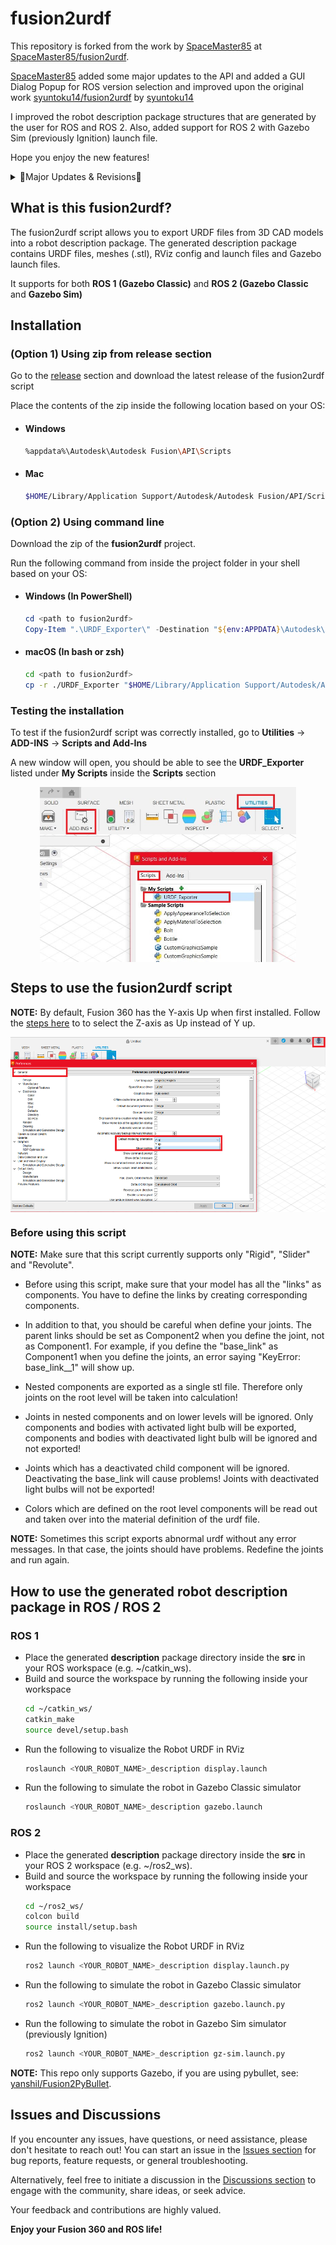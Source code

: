 # fusion2urdf
This repository is forked from the work by [SpaceMaster85](https://github.com/SpaceMaster85) at [SpaceMaster85/fusion2urdf](https://github.com/SpaceMaster85/fusion2urdf). 

[SpaceMaster85](https://github.com/SpaceMaster85) added some major updates to the API and added a GUI Dialog Popup for ROS version selection and improved upon the original work [syuntoku14/fusion2urdf](https://github.com/syuntoku14/fusion2urdf) by [syuntoku14](https://github.com/syuntoku14/fusion2urdf)

I improved the robot description package structures that are generated by the user for ROS and ROS 2. Also, added support for ROS 2 with Gazebo Sim (previously Ignition) launch file.

Hope you enjoy the new features!

<details>
  <summary> 🎯Major Updates & Revisions🎯 </summary>

&emsp;-> <b>2024/03/21: Version 1.3</b><br>
&emsp;&emsp;&emsp;↳ Added support for ROS 2 Gazebo Sim (previously Ignition) Launch File<br>
&emsp;&emsp;&emsp;↳ Updated the template packages<br>
&emsp;&emsp;&emsp;↳ All launch files are well commented for better understanding<br>

&emsp;-> <b>2021/10/13: Version 1.2</b><br>
&emsp;&emsp;&emsp;↳ Made the color and material detection more robust<br>
&emsp;&emsp;&emsp;↳ Added ROS 2 launchfile generator<br>
&emsp;&emsp;&emsp;↳ Dialog Popup to choose between ROS 1 and ROS 2<br>

&emsp;-> <b>2021/03/09: version 1.1</b><br>
&emsp;&emsp;&emsp;↳ Fix FusionAPI Change<br>

&emsp;-> <b>2021/01/23: Version 1.0</b><br>
&emsp;&emsp;&emsp;↳ This version can handle now nested components<br>
&emsp;&emsp;&emsp;↳ The bodies and components which should be exported can be choosen via the light bulbs in Fusion 360<br>
&emsp;&emsp;&emsp;↳ Joints with disabled light bulb will be ignored and not exported to the urdf file<br>
&emsp;&emsp;&emsp;↳ Hopefully final bugfix of the joint coordinates calculation<br>
&emsp;&emsp;&emsp;↳ Reading out the color of the component and set it in the material file<br>
&emsp;&emsp;&emsp;↳ All changes are done in a temporary file, so no backup of your design file is necessary (but it is still a good idea)
   This means that also linked components can be used<br>
&emsp;&emsp;&emsp;↳ Added two example Fusion 360 files, which can be found in the _Example_ folder<br>

&emsp;-> <b>2021/01/09: Fix xyz calculation. </b><br>
&emsp;&emsp;&emsp;↳ If you see that your components move arround the map center in rviz try this update<br> 
&emsp;&emsp;&emsp;↳ More Infos see: [difference-of-geometryororiginone-and-geometryororiginonetwo](https://forums.autodesk.com/t5/fusion-360-api-and-scripts/difference-of-geometryororiginone-and-geometryororiginonetwo/m-p/9837767)<br>

&emsp;-> <b>2020/11/10: README fix</b><br>
&emsp;&emsp;&emsp;↳ MacOS Installation command fixed in README<br>
&emsp;&emsp;&emsp;↳ Date format unified in README to yyyy/dd/mm<br>
&emsp;&emsp;&emsp;↳ Shifted Installation Upwards for better User Experience and easier to find<br>
  
&emsp;-> <b>2020/01/04: Multiple updates:</b><br>
&emsp;&emsp;&emsp;↳ no longer a need to run a bash script to convert stls<br>
&emsp;&emsp;&emsp;↳ some cleanup around joint and transmission generation<br>
&emsp;&emsp;&emsp;↳ defines a sample material tag instead of defining a material in each link<br>
&emsp;&emsp;&emsp;↳ fusion2urdf now generates a self-contained ROS {robot_name}_description package<br>
&emsp;&emsp;&emsp;↳ now launched by roslaunch {robot_name}_description display.launch<br>
&emsp;&emsp;&emsp;↳ changed fusion2urdf output from urdf to xacro for more flexibility<br>
&emsp;&emsp;&emsp;↳ separate out material, transmissions, gazebo elements to separate files<br>

&emsp;-> <b>2018/20/10: Fixed functions to generate launch files</b><br>

&emsp;-> <b>2018/25/09: Supports joint types "Rigid", "Slider" & Supports the joints' limit(for "Revolute" and "Slider"). </b><br>

&emsp;-> <b>2018/19/09: Fixed the bugs about the center of the mass and the inertia.</b><br>

</details>

## What is this fusion2urdf?

The fusion2urdf script allows you to export URDF files from 3D CAD models into a robot description package. The generated description package contains URDF files, meshes (.stl), RViz config and launch files and Gazebo launch files. 

It supports for both **ROS 1 (Gazebo Classic)** and **ROS 2 (Gazebo Classic** and **Gazebo Sim)**

## Installation

### (Option 1) Using zip from release section 
Go to the [release](https://github.com/nilutpolkashyap/fusion2urdf/releases) section and download the latest release of the fusion2urdf script

Place the contents of the zip inside the following location based on your OS:

  - #### Windows
    ```bash
    %appdata%\Autodesk\Autodesk Fusion\API\Scripts
    ```

  - #### Mac
    ```bash
    $HOME/Library/Application Support/Autodesk/Autodesk Fusion/API/Scripts
    ```

### (Option 2) Using command line 

Download the zip of the **fusion2urdf** project.

Run the following command from inside the project folder in your shell based on your OS:

  - #### Windows (In PowerShell)

    ```powershell
    cd <path to fusion2urdf>
    Copy-Item ".\URDF_Exporter\" -Destination "${env:APPDATA}\Autodesk\Autodesk Fusion 360\API\Scripts\" -Recurse
    ```

  - #### macOS (In bash or zsh)

    ```bash
    cd <path to fusion2urdf>
    cp -r ./URDF_Exporter "$HOME/Library/Application Support/Autodesk/Autodesk Fusion 360/API/Scripts/"
    ```

### Testing the installation

To test if the fusion2urdf script was correctly installed, go to **Utilities** -> **ADD-INS** -> **Scripts and Add-Ins**

A new window will open, you should be able to see the **URDF_Exporter** listed under **My Scripts** inside the **Scripts** section

<div align="center">
<img align="center" src="assets/fusion2urdf_testing_install.JPG" alt="axis_correction" title="industrial_robot" height="280"/>
</div>

## Steps to use the fusion2urdf script

**NOTE:** By default, Fusion 360 has the Y-axis Up when first installed. Follow the [steps here](https://github.com/nilutpolkashyap/fusion2urdf/blob/master/TROUBLESHOOTING.md) to to select the Z-axis as Up instead of Y up.


<div align="center">
<img align="center" src="assets/fusion2urdf_axis_correction.png" alt="axis_correction" title="industrial_robot" height="280"/>
</div>

### Before using this script

**NOTE:** Make sure that this script currently supports only "Rigid", "Slider" and "Revolute".

- Before using this script, make sure that your model has all the "links" as components. You have to define the links by creating corresponding components.

- In addition to that, you should be careful when define your joints. The parent links should be set as Component2 when you define the joint, not as Component1. For example, if you define the "base_link" as Component1 when you define the joints, an error saying "KeyError: base_link__1" will show up.


- Nested components are exported as a single stl file. Therefore only joints on the root level will be taken into calculation!

- Joints in nested components and on lower levels will be ignored. Only components and bodies with activated light bulb will be exported, components and bodies with deactivated light bulb will be ignored and not exported!

- Joints which has a deactivated child component will be ignored. Deactivating the base_link will cause problems! Joints with deactivated light bulbs will not be exported!

- Colors which are defined on the root level components will be read out and taken over into the material definition of the urdf file.


**NOTE:** Sometimes this script exports abnormal urdf without any error messages. In that case, the joints should have problems. Redefine the joints and run again.


## How to use the generated robot description package in ROS / ROS 2

### ROS 1
- Place the generated **description** package directory inside the **src** in your ROS workspace (e.g. ~/catkin_ws).
- Build and source the workspace by running the following inside your workspace
    ```bash
    cd ~/catkin_ws/
    catkin_make
    source devel/setup.bash
    ```
- Run the following to visualize the Robot URDF in RViz
  ```bash
  roslaunch <YOUR_ROBOT_NAME>_description display.launch
  ```
- Run the following to simulate the robot in Gazebo Classic simulator
  ```bash
  roslaunch <YOUR_ROBOT_NAME>_description gazebo.launch
  ```

### ROS 2
- Place the generated **description** package directory inside the **src** in your ROS 2 workspace (e.g. ~/ros2_ws).
- Build and source the workspace by running the following inside your workspace
    ```bash
    cd ~/ros2_ws/
    colcon build
    source install/setup.bash
    ```
- Run the following to visualize the Robot URDF in RViz
  ```bash
  ros2 launch <YOUR_ROBOT_NAME>_description display.launch.py
  ```
- Run the following to simulate the robot in Gazebo Classic simulator
  ```bash
  ros2 launch <YOUR_ROBOT_NAME>_description gazebo.launch.py
  ```
- Run the following to simulate the robot in Gazebo Sim simulator (previously Ignition)
  ```bash
  ros2 launch <YOUR_ROBOT_NAME>_description gz-sim.launch.py
  ```


**NOTE:** This repo only supports Gazebo, if you are using pybullet, see: [yanshil/Fusion2PyBullet](https://github.com/yanshil/Fusion2PyBullet).

## Issues and Discussions

If you encounter any issues, have questions, or need assistance, please don't hesitate to reach out! You can start an issue in the [Issues section](https://github.com/nilutpolkashyap/fusion2urdf/issues) for bug reports, feature requests, or general troubleshooting. 

Alternatively, feel free to initiate a discussion in the [Discussions section](https://github.com/nilutpolkashyap/fusion2urdf/discussions) to engage with the community, share ideas, or seek advice. 

Your feedback and contributions are highly valued.


**Enjoy your Fusion 360 and ROS life!**




